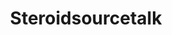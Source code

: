 ---
title: Steroidsourcetalk
crosslinks:
- steroids
- youtubefactsbot
- u_imguralbumbot
- PEDs
- youtubot
- alotabot
- DarkNetMarketsNoobs
- Testosterone
- DarkNetMarkets
- bodybuilding
- autourbanbot
- tmsbmeta
- Nootropics
- steroidsxx
- nohomo_bot
- cumshots
- dnp
- Drugs
- swoleacceptance
- DeadBedrooms
---